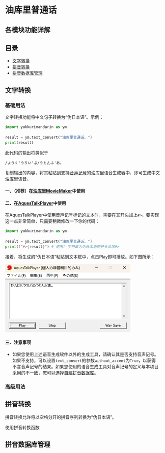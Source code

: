 # 油库里普通话

## 各模块功能详解


## 目录

- [文字转换](#文字转换)
- [拼音转换](#拼音转换)
- [拼音数据库管理](#拼音数据库管理)


## 文字转换

### 基础用法

文字转换功能将中文句子转换为“伪日本语”。示例：

```python
import yukkurimandarin as ym

result = ym.text_convert("油库里普通话。")
print(result)
```

此代码的输出将类似于

```
/ようく'うりい'ぷ/うとんふ'あ。
```

复制输出的内容，将其粘贴到支持[音声记号](https://github.com/wubzbz/Yukkuri-Mandarin/blob/main/docs/phonology.md/#什么是音声记号)的油库里语音生成器中，即可生成中文油库里语音。

#### 一、（推荐）在[油库里MovieMaker](https://manjubox.net/ymm4/)中使用



#### 二、在[AquesTalkPlayer](https://www.a-quest.com/products/aquestalkplayer.html)中使用

在AquesTalkPlayer中使用音声记号标记的文本时，需要在其开头加上`#>`。要实现这一点非常简单，只需要稍微修改一下你的代码：

```python
import yukkurimandarin as ym

result = ym.text_convert("油库里普通话。")
print(f"#>{result}") # 使用f-字符串为伪日本语的开头添加#>
```

接着，将生成的“伪日本语”粘贴到文本框中，点击Play即可播放。如下图所示：

![图片不见了咯](Asset/eg-aquestalk.png)

#### 三、注意事项

- 如果您使用上述语音生成软件以外的生成工具，请确认其是否支持音声记号。如果不支持，可以设置`text_convert`的参数`without_accent`为`True`，以获得不含音声记号的结果。如果您使用的语音生成工具对音声记号的定义与本项目采用的不一致，您可以选择[自建拼音数据库](https://github.com/wubzbz/Yukkuri-Mandarin/blob/main/docs/database-mngr.md)。

### 高级用法



## 拼音转换

拼音转换允许将以空格分开的拼音序列转换为“伪日本语”。

使用拼音转换函数

## 拼音数据库管理